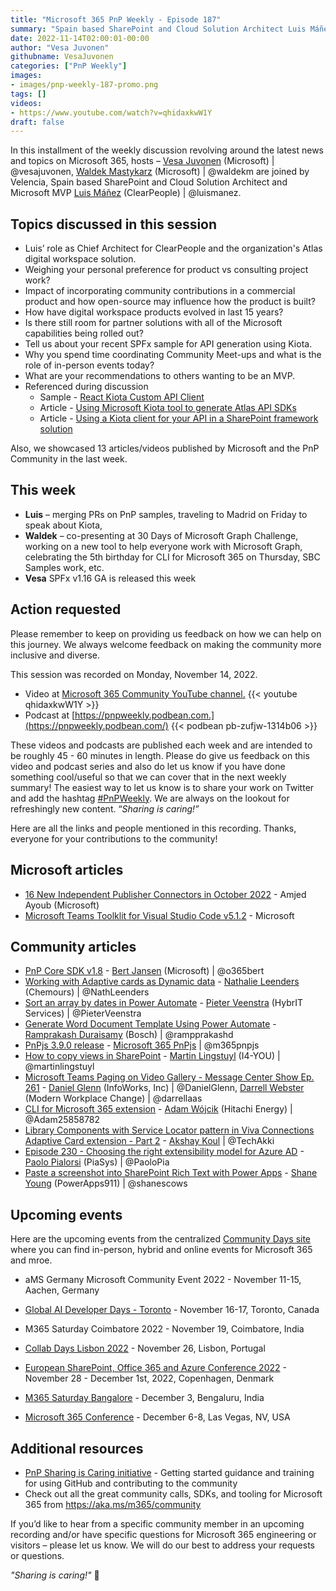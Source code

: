 ```yaml
---
title: "Microsoft 365 PnP Weekly - Episode 187"
summary: "Spain based SharePoint and Cloud Solution Architect Luis Máñez (ClearPeople) joins Microsoft’s Vesa Juvonen and Waldek Mastykarz in a discussion on using PnP contributions in products, SPFx sample using Kiota, advice on becoming an MVP, plus 13 articles/videos by Microsoft/Community."
date: 2022-11-14T02:00:01-00:00
author: "Vesa Juvonen"
githubname: VesaJuvonen
categories: ["PnP Weekly"]
images:
- images/pnp-weekly-187-promo.png
tags: []
videos:
- https://www.youtube.com/watch?v=qhidaxkwW1Y
draft: false
---
```


In this installment of the weekly discussion revolving around the latest news and topics on Microsoft 365, hosts – [Vesa Juvonen](http://twitter.com/vesajuvonen) (Microsoft) \| @vesajuvonen, [Waldek Mastykarz](http://twitter.com/waldekm) (Microsoft) \| @waldekm are joined by Velencia, Spain based SharePoint and Cloud Solution Architect and Microsoft MVP [Luis Máñez](https://twitter.com/luismanez) (ClearPeople) \| @luismanez.

## Topics discussed in this session

* Luis’ role as Chief Architect for ClearPeople and the organization's Atlas digital workspace solution.
* Weighing your personal preference for product vs consulting project work?
* Impact of incorporating community contributions in a commercial product and how open-source may influence how the product is built?
* How have digital workspace products evolved in last 15 years?
* Is there still room for partner solutions with all of the Microsoft capabilities being rolled out?
* Tell us about your recent SPFx sample for API generation using Kiota.
* Why you spend time coordinating Community Meet-ups and what is the role of in-person events today?
* What are your recommendations to others wanting to be an MVP.
* Referenced during discussion
    *   Sample - [React Kiota Custom API Client](https://adoption.microsoft.com/sample-solution-gallery/sample/pnp-sp-dev-fx-webparts-react-kiota-custom-api-client/)
    *   Article - [Using Microsoft Kiota tool to generate Atlas API SDKs](https://www.clearpeople.com/blog/microsoft-kiota-tool-to-generate-atlas-api-sdks)
    *   Article - [Using a Kiota client for your API in a SharePoint framework solution](https://www.clearpeople.com/blog/howto-kiota-client-api-sharepoint-framework-solution)

Also, we showcased 13 articles/videos published by Microsoft and the PnP Community in the last week.

## This week

* **Luis** – merging PRs on PnP samples, traveling to Madrid on Friday to speak about Kiota,
* **Waldek** – co-presenting at 30 Days of Microsoft Graph Challenge, working on a new tool to help everyone work with Microsoft Graph, celebrating the 5th birthday for CLI for Microsoft 365 on Thursday, SBC Samples work, etc.
* **Vesa** SPFx v1.16 GA is released this week

## Action requested

Please remember to keep on providing us feedback on how we can help on this journey. We always welcome feedback on making the community more inclusive and diverse.

This session was recorded on Monday, November 14, 2022.

*   Video at [Microsoft 365 Community YouTube channel.](https://aka.ms/m365pnp-videos)
    {{< youtube qhidaxkwW1Y >}}
*   Podcast at [https://pnpweekly.podbean.com.](https://pnpweekly.podbean.com/)
    {{< podbean pb-zufjw-1314b06 >}}

These videos and podcasts are published each week and are intended to be roughly 45 - 60 minutes in length.  Please do give us feedback on this video and podcast series and also do let us know if you have done something cool/useful so that we can cover that in the next weekly summary! The easiest way to let us know is to share your work on Twitter and add the hashtag [#PnPWeekly](https://twitter.com/search?q=%23pnpweekly). We are always on the lookout for refreshingly new content. “_Sharing is caring!”_

Here are all the links and people mentioned in this recording. Thanks, everyone for your contributions to the community!

## Microsoft articles

* [16 New Independent Publisher Connectors in October 2022](https://powerautomate.microsoft.com/blog/16-new-independent-publisher-connectors-in-october-2022/) - Amjed Ayoub (Microsoft)
* [Microsoft Teams Toolklit for Visual Studio Code v5.1.2](https://marketplace.visualstudio.com/items?itemName=TeamsDevApp.ms-teams-vscode-extension) - Microsoft

## Community articles

* [PnP Core SDK v1.8](https://pnp.github.io/blog/pnp-core-sdk/pnp-core-sdk-v1-8/) - [Bert Jansen](https://twitter.com/O365Bert) (Microsoft) | @o365bert
* [Working with Adaptive cards as Dynamic data](https://pnp.github.io/blog/post/dynamic-use-of-adaptive-cards/) - [Nathalie Leenders](https://twitter.com/NathLeenders) (Chemours) | @NathLeenders
* [Sort an array by dates in Power Automate](https://sharepains.com/2022/11/10/sort-an-array-by-dates-in-power-automate/) - [Pieter Veenstra](https://twitter.com/PieterVeenstra) (HybrIT Services) | @PieterVeenstra
* [Generate Word Document Template Using Power Automate](https://powerusers.microsoft.com/t5/Power-Apps-Community-Blog/Generate-Word-Document-Template-Using-Power-Automate/ba-p/1874987) - [Ramprakash Duraisamy](https://twitter.com/rampprakashd) (Bosch) | @rampprakashd
* [PnPjs 3.9.0 release](https://twitter.com/m365pnpjs/status/1591117187753775104) - [Microsoft 365 PnPjs](https://twitter.com/m365pnpjs) | @m365pnpjs
* [How to copy views in SharePoint](https://www.blimped.nl/how-to-copy-views-in-sharepoint/) - [Martin Lingstuyl](https://twitter.com/martinlingstuyl) (I4-YOU) | @martinlingstuyl
* [Microsoft Teams Paging on Video Gallery - Message Center Show Ep. 261](https://regarding365.com/microsoft-teams-paging-on-video-gallery-8c5ba1a85bc9) - [Daniel Glenn](https://twitter.com/DanielGlenn) (InfoWorks, Inc) | @DanielGlenn, [Darrell Webster](http://twitter.com/darrellaas) (Modern Workplace Change) | @darrellaas
* [CLI for Microsoft 365 extension](https://marketplace.visualstudio.com/items?itemName=adamwojcikit.cli-for-microsoft-365-extension) - [Adam Wójcik](https://twitter.com/Adam25858782) (Hitachi Energy) | @Adam25858782
* [Library Components with Service Locator pattern in Viva Connections Adaptive Card extension - Part 2](https://www.youtube.com/watch?v=6bOu7xBjJ7c) - [Akshay Koul](https://twitter.com/TechAkki) | @TechAkki
* [Episode 230 - Choosing the right extensibility model for Azure AD](https://www.youtube.com/watch?v=17d0Y44ebMs) - [Paolo Pialorsi](https://twitter.com/PaoloPia) (PiaSys) | @PaoloPia
* [Paste a screenshot into SharePoint Rich Text with Power Apps](https://www.youtube.com/watch?v=9upbaQmQ6XQ) - [Shane Young](https://twitter.com/ShanesCows) (PowerApps911) | @shanescows

## Upcoming events

Here are the upcoming events from the centralized [Community Days site](https://communitydays.org/events?when=upcoming) where you can find in-person, hybrid and online events for Microsoft 365 and mroe.

* aMS Germany Microsoft Community Event 2022 - November 11-15, Aachen, Germany
* [Global AI Developer Days - Toronto](https://globalai.community/) - November 16-17, Toronto, Canada
* M365 Saturday Coimbatore 2022 - November 19, Coimbatore, India
* [Collab Days Lisbon 2022](https://www.collabdays.org/2022-lisbon/) - November 26, Lisbon, Portugal
* [​​​​​​​European SharePoint, Office 365 and Azure Conference 2022](https://www.sharepointeurope.com/) - November 28 - December 1st, 2022, Copenhagen, Denmark

* [M365 Saturday Bangalore](https://www.communitydays.org/event/2022-12-03/m365-saturday-bangalore-2022) - December 3, Bengaluru, India
* [Microsoft 365 Conference](https://m365conf.com/#!/) - December 6-8, Las Vegas, NV, USA


## Additional resources

* [PnP Sharing is Caring initiative](https://aka.ms/sharing-is-caring) - Getting started guidance and training for using GitHub and contributing to the community
* Check out all the great community calls, SDKs, and tooling for Microsoft 365 from <https://aka.ms/m365/community>

If you’d like to hear from a specific community member in an upcoming recording and/or have specific questions for Microsoft 365 engineering or visitors – please let us know. We will do our best to address your requests or questions.

_"Sharing is caring!"_ 🧡

